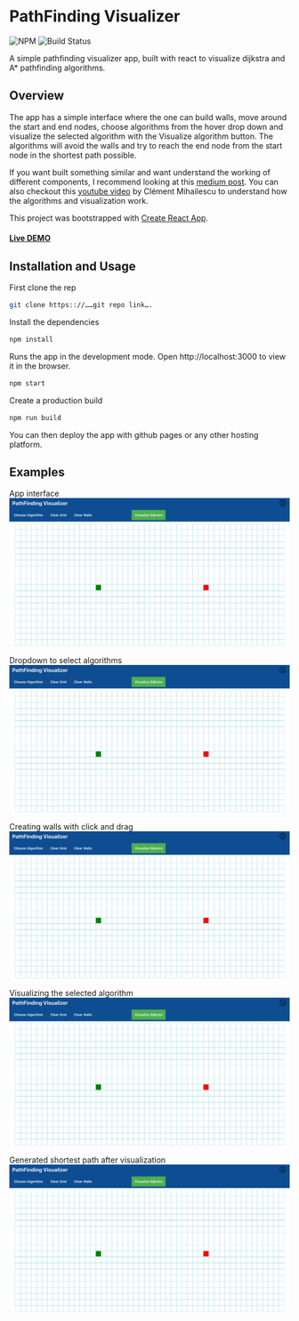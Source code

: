 # PathFinding Visualizer 
 ![NPM](https://img.shields.io/badge/react-17.0.1-blueviolet) ![Build Status](https://travis-ci.org/joemccann/dillinger.svg?branch=master)
 
 A simple pathfinding visualizer app, built with react to visualize dijkstra and A* pathfinding algorithms.
 
## Overview
 The app has a simple interface where the one can build walls, move around the start and end nodes, choose algorithms from the hover drop down and visualize the selected algorithm with the Visualize algorithm button. The algorithms will avoid the walls and try to reach the end node from the start node in the shortest path possible.
 
 If you want built something similar and want understand the working of different components, I recommend looking at this [medium post](https://medium.com/@prudhvi.gnv/path-finding-visualizer-using-react-from-creating-to-building-and-deploying-bd1e2bc64696). You can also checkout this [youtube video](https://www.youtube.com/watch?v=msttfIHHkak) by Clément Mihailescu to understand how the algorithms and visualization work.

 
This project was bootstrapped with [Create React App](https://github.com/facebook/create-react-app).

#### [Live DEMO](https://github.com/)

## Installation and Usage

 First clone the rep
```sh
git clone https:://……git repo link….  
```
Install the dependencies
```sh
npm install
```
Runs the app in the development mode.
Open http://localhost:3000 to view it in the browser.
```sh
npm start
```
Create a production build
```sh
npm run build
```
You can then deploy the app with github pages or any other hosting platform.

## Examples

App interface
![App interface](./images/interface.png)

Dropdown to select algorithms
![Dropdown](./images/interface.png)

Creating walls with click and drag
![Walls](./images/interface.png)

Visualizing the selected algorithm
![Visualization](./images/interface.png)

Generated shortest path after visualization
![Shortest Pth](./images/interface.png)


